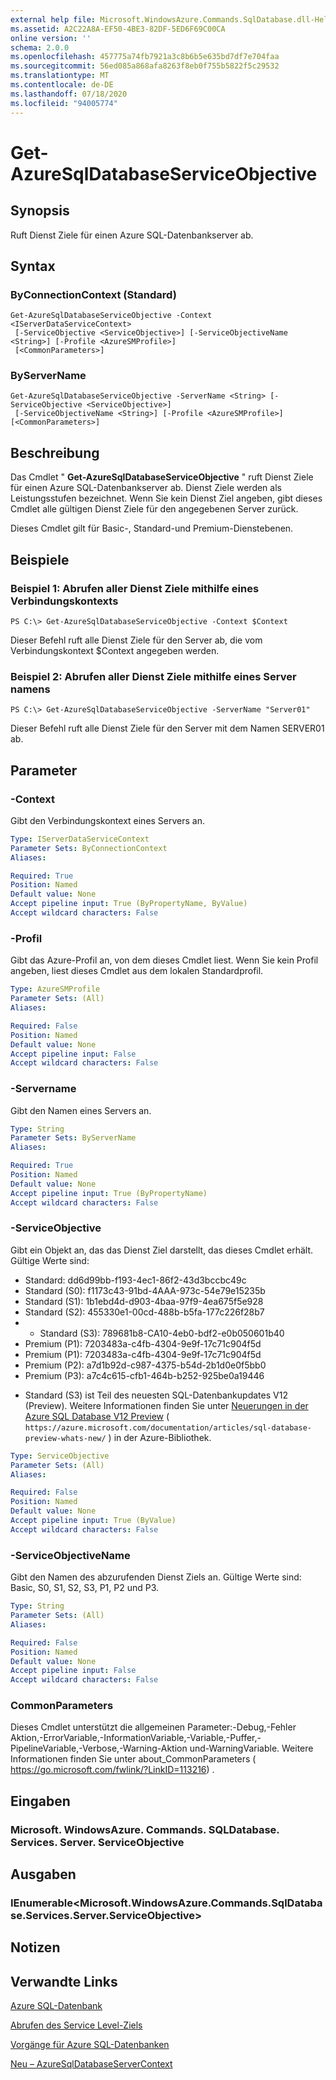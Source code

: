 ```yaml
---
external help file: Microsoft.WindowsAzure.Commands.SqlDatabase.dll-Help.xml
ms.assetid: A2C22A8A-EF50-4BE3-82DF-5ED6F69C00CA
online version: ''
schema: 2.0.0
ms.openlocfilehash: 457775a74fb7921a3c8b6b5e635bd7df7e704faa
ms.sourcegitcommit: 56ed085a868afa8263f8eb0f755b5822f5c29532
ms.translationtype: MT
ms.contentlocale: de-DE
ms.lasthandoff: 07/18/2020
ms.locfileid: "94005774"
---
```

# Get-AzureSqlDatabaseServiceObjective

## Synopsis
Ruft Dienst Ziele für einen Azure SQL-Datenbankserver ab.

## Syntax

### ByConnectionContext (Standard)
```
Get-AzureSqlDatabaseServiceObjective -Context <IServerDataServiceContext>
 [-ServiceObjective <ServiceObjective>] [-ServiceObjectiveName <String>] [-Profile <AzureSMProfile>]
 [<CommonParameters>]
```

### ByServerName
```
Get-AzureSqlDatabaseServiceObjective -ServerName <String> [-ServiceObjective <ServiceObjective>]
 [-ServiceObjectiveName <String>] [-Profile <AzureSMProfile>] [<CommonParameters>]
```

## Beschreibung
Das Cmdlet " **Get-AzureSqlDatabaseServiceObjective** " ruft Dienst Ziele für einen Azure SQL-Datenbankserver ab.
Dienst Ziele werden als Leistungsstufen bezeichnet.
Wenn Sie kein Dienst Ziel angeben, gibt dieses Cmdlet alle gültigen Dienst Ziele für den angegebenen Server zurück.

Dieses Cmdlet gilt für Basic-, Standard-und Premium-Dienstebenen.

## Beispiele

### Beispiel 1: Abrufen aller Dienst Ziele mithilfe eines Verbindungskontexts
```
PS C:\> Get-AzureSqlDatabaseServiceObjective -Context $Context
```

Dieser Befehl ruft alle Dienst Ziele für den Server ab, die vom Verbindungskontext $Context angegeben werden.

### Beispiel 2: Abrufen aller Dienst Ziele mithilfe eines Server namens
```
PS C:\> Get-AzureSqlDatabaseServiceObjective -ServerName "Server01"
```

Dieser Befehl ruft alle Dienst Ziele für den Server mit dem Namen SERVER01 ab.

## Parameter

### -Context
Gibt den Verbindungskontext eines Servers an.

```yaml
Type: IServerDataServiceContext
Parameter Sets: ByConnectionContext
Aliases: 

Required: True
Position: Named
Default value: None
Accept pipeline input: True (ByPropertyName, ByValue)
Accept wildcard characters: False
```

### -Profil
Gibt das Azure-Profil an, von dem dieses Cmdlet liest.
Wenn Sie kein Profil angeben, liest dieses Cmdlet aus dem lokalen Standardprofil.

```yaml
Type: AzureSMProfile
Parameter Sets: (All)
Aliases: 

Required: False
Position: Named
Default value: None
Accept pipeline input: False
Accept wildcard characters: False
```

### -Servername
Gibt den Namen eines Servers an.

```yaml
Type: String
Parameter Sets: ByServerName
Aliases: 

Required: True
Position: Named
Default value: None
Accept pipeline input: True (ByPropertyName)
Accept wildcard characters: False
```

### -ServiceObjective
Gibt ein Objekt an, das das Dienst Ziel darstellt, das dieses Cmdlet erhält.
Gültige Werte sind: 

- Standard: dd6d99bb-f193-4ec1-86f2-43d3bccbc49c
- Standard (S0): f1173c43-91bd-4AAA-973c-54e79e15235b
- Standard (S1): 1b1ebd4d-d903-4baa-97f9-4ea675f5e928
- Standard (S2): 455330e1-00cd-488b-b5fa-177c226f28b7
- * Standard (S3): 789681b8-CA10-4eb0-bdf2-e0b050601b40
- Premium (P1): 7203483a-c4fb-4304-9e9f-17c71c904f5d
- Premium (P1): 7203483a-c4fb-4304-9e9f-17c71c904f5d
- Premium (P2): a7d1b92d-c987-4375-b54d-2b1d0e0f5bb0
- Premium (P3): a7c4c615-cfb1-464b-b252-925be0a19446

* Standard (S3) ist Teil des neuesten SQL-Datenbankupdates V12 (Preview).
Weitere Informationen finden Sie unter [Neuerungen in der Azure SQL Database V12 Preview](https://azure.microsoft.com/documentation/articles/sql-database-preview-whats-new/) ( `https://azure.microsoft.com/documentation/articles/sql-database-preview-whats-new/` ) in der Azure-Bibliothek.

```yaml
Type: ServiceObjective
Parameter Sets: (All)
Aliases: 

Required: False
Position: Named
Default value: None
Accept pipeline input: True (ByValue)
Accept wildcard characters: False
```

### -ServiceObjectiveName
Gibt den Namen des abzurufenden Dienst Ziels an.
Gültige Werte sind: Basic, S0, S1, S2, S3, P1, P2 und P3.

```yaml
Type: String
Parameter Sets: (All)
Aliases: 

Required: False
Position: Named
Default value: None
Accept pipeline input: False
Accept wildcard characters: False
```

### CommonParameters
Dieses Cmdlet unterstützt die allgemeinen Parameter:-Debug,-Fehler Aktion,-ErrorVariable,-InformationVariable,-Variable,-Puffer,-PipelineVariable,-Verbose,-Warning-Aktion und-WarningVariable. Weitere Informationen finden Sie unter about_CommonParameters ( https://go.microsoft.com/fwlink/?LinkID=113216) .

## Eingaben

### Microsoft. WindowsAzure. Commands. SQLDatabase. Services. Server. ServiceObjective

## Ausgaben

### IEnumerable\<Microsoft.WindowsAzure.Commands.SqlDatabase.Services.Server.ServiceObjective\>

## Notizen

## Verwandte Links

[Azure SQL-Datenbank](https://msdn.microsoft.com/library/ee336279.aspx)

[Abrufen des Service Level-Ziels](https://msdn.microsoft.com/en-us/library/azure/dn505709.aspx)

[Vorgänge für Azure SQL-Datenbanken](https://msdn.microsoft.com/en-us/library/azure/dn505719.aspx)

[Neu – AzureSqlDatabaseServerContext](./New-AzureSqlDatabaseServerContext.md)


